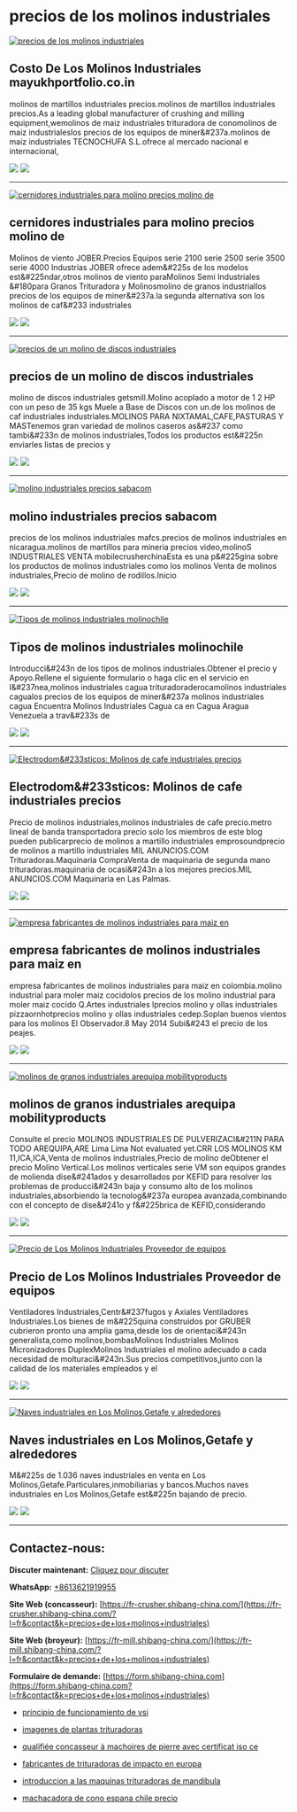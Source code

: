 # precios de los molinos industriales

<a href="https://swt.shibang-china.com/?l=fr&img&k=precios+de+los+molinos+industriales" target="_blank">![precios de los molinos industriales](http://static.shibang-china.com/all-800x300/684.jpg)</a>

## Costo De Los Molinos Industriales mayukhportfolio.co.in
molinos de martillos industriales precios.molinos de martillos industriales precios.As a leading global manufacturer of crushing and milling equipment,wemolinos de maiz industriales trituradora de conomolinos de maiz industrialeslos precios de los equipos de miner&#237a.molinos de maiz industriales TECNOCHUFA S.L.ofrece al mercado nacional e internacional,


<a href="https://whatsapp.shibangsoft.com/WhatsApp.php" target="_blank" title="WhatsApp">![](http://static.shibang-china.com/icon/whatsapp.png)</a> <a href="https://swt.shibang-china.com/?l=fr&icon&k=precios+de+los+molinos+industriales" target="_blank">![](http://static.shibang-china.com/icon/chat-fr.png)</a>

---

<a href="https://swt.shibang-china.com/?l=fr&img&k=precios+de+los+molinos+industriales" target="_blank">![cernidores industriales para molino precios molino de](http://static.shibang-china.com/all-800x300/1367.jpg)</a>

## cernidores industriales para molino precios molino de
Molinos de viento JOBER.Precios Equipos serie 2100 serie 2500 serie 3500 serie 4000 Industrias JOBER ofrece adem&#225s de los modelos est&#225ndar,otros molinos de viento paraMolinos Semi Industriales &#180para Granos Trituradora y Molinosmolino de granos industriallos precios de los equipos de miner&#237a.la segunda alternativa son los molinos de caf&#233 industriales


<a href="https://whatsapp.shibangsoft.com/WhatsApp.php" target="_blank" title="WhatsApp">![](http://static.shibang-china.com/icon/whatsapp.png)</a> <a href="https://swt.shibang-china.com/?l=fr&icon&k=precios+de+los+molinos+industriales" target="_blank">![](http://static.shibang-china.com/icon/chat-fr.png)</a>

---

<a href="https://swt.shibang-china.com/?l=fr&img&k=precios+de+los+molinos+industriales" target="_blank">![precios de un molino de discos industriales](http://static.shibang-china.com/all-800x300/1159.jpg)</a>

## precios de un molino de discos industriales
molino de discos industriales getsmill.Molino acoplado a motor de 1 2 HP con un peso de 35 kgs Muele a Base de Discos con un.de los molinos de caf industriales industriales.MOLINOS PARA NIXTAMAL,CAFE,PASTURAS Y MASTenemos gran variedad de molinos caseros as&#237 como tambi&#233n de molinos industriales,Todos los productos est&#225n enviarles listas de precios y


<a href="https://whatsapp.shibangsoft.com/WhatsApp.php" target="_blank" title="WhatsApp">![](http://static.shibang-china.com/icon/whatsapp.png)</a> <a href="https://swt.shibang-china.com/?l=fr&icon&k=precios+de+los+molinos+industriales" target="_blank">![](http://static.shibang-china.com/icon/chat-fr.png)</a>

---

<a href="https://swt.shibang-china.com/?l=fr&img&k=precios+de+los+molinos+industriales" target="_blank">![molino industriales precios sabacom](http://static.shibang-china.com/all-800x300/121.jpg)</a>

## molino industriales precios sabacom
precios de los molinos industriales mafcs.precios de molinos industriales en nicaragua.molinos de martillos para mineria precios video,molinoS INDUSTRIALES VENTA mobilecrusherchinaEsta es una p&#225gina sobre los productos de molinos industriales como los molinos Venta de molinos industriales,Precio de molino de rodillos.Inicio


<a href="https://whatsapp.shibangsoft.com/WhatsApp.php" target="_blank" title="WhatsApp">![](http://static.shibang-china.com/icon/whatsapp.png)</a> <a href="https://swt.shibang-china.com/?l=fr&icon&k=precios+de+los+molinos+industriales" target="_blank">![](http://static.shibang-china.com/icon/chat-fr.png)</a>

---

<a href="https://swt.shibang-china.com/?l=fr&img&k=precios+de+los+molinos+industriales" target="_blank">![Tipos de molinos industriales molinochile](http://static.shibang-china.com/all-800x300/604.jpg)</a>

## Tipos de molinos industriales molinochile
Introducci&#243n de los tipos de molinos industriales.Obtener el precio y Apoyo.Rellene el siguiente formulario o haga clic en el servicio en l&#237nea,molinos industriales cagua trituradoraderocamolinos industriales cagualos precios de los equipos de miner&#237a molinos industriales cagua Encuentra Molinos Industriales Cagua ca en Cagua Aragua Venezuela a trav&#233s de


<a href="https://whatsapp.shibangsoft.com/WhatsApp.php" target="_blank" title="WhatsApp">![](http://static.shibang-china.com/icon/whatsapp.png)</a> <a href="https://swt.shibang-china.com/?l=fr&icon&k=precios+de+los+molinos+industriales" target="_blank">![](http://static.shibang-china.com/icon/chat-fr.png)</a>

---

<a href="https://swt.shibang-china.com/?l=fr&img&k=precios+de+los+molinos+industriales" target="_blank">![Electrodom&#233sticos: Molinos de cafe industriales precios](http://static.shibang-china.com/all-800x300/635.jpg)</a>

## Electrodom&#233sticos: Molinos de cafe industriales precios
Precio de molinos industriales,molinos industriales de cafe precio.metro lineal de banda transportadora precio solo los miembros de este blog pueden publicarprecio de molinos a martillo industriales emprosoundprecio de molinos a martillo industriales MIL ANUNCIOS.COM Trituradoras.Maquinaria CompraVenta de maquinaria de segunda mano trituradoras.maquinaria de ocasi&#243n a los mejores precios.MIL ANUNCIOS.COM Maquinaria en Las Palmas.


<a href="https://whatsapp.shibangsoft.com/WhatsApp.php" target="_blank" title="WhatsApp">![](http://static.shibang-china.com/icon/whatsapp.png)</a> <a href="https://swt.shibang-china.com/?l=fr&icon&k=precios+de+los+molinos+industriales" target="_blank">![](http://static.shibang-china.com/icon/chat-fr.png)</a>

---

<a href="https://swt.shibang-china.com/?l=fr&img&k=precios+de+los+molinos+industriales" target="_blank">![empresa fabricantes de molinos industriales para maiz en](http://static.shibang-china.com/all-800x300/272.jpg)</a>

## empresa fabricantes de molinos industriales para maiz en
empresa fabricantes de molinos industriales para maiz en colombia.molino industrial para moler maiz cocidolos precios de los molino industrial para moler maiz cocido Q.Artes industriales lprecios molino y ollas industriales pizzaornhotprecios molino y ollas industriales cedep.Soplan buenos vientos para los molinos El Observador.8 May 2014 Subi&#243 el precio de los peajes.


<a href="https://whatsapp.shibangsoft.com/WhatsApp.php" target="_blank" title="WhatsApp">![](http://static.shibang-china.com/icon/whatsapp.png)</a> <a href="https://swt.shibang-china.com/?l=fr&icon&k=precios+de+los+molinos+industriales" target="_blank">![](http://static.shibang-china.com/icon/chat-fr.png)</a>

---

<a href="https://swt.shibang-china.com/?l=fr&img&k=precios+de+los+molinos+industriales" target="_blank">![molinos de granos industriales arequipa mobilityproducts](http://static.shibang-china.com/all-800x300/1433.jpg)</a>

## molinos de granos industriales arequipa mobilityproducts
Consulte el precio MOLINOS INDUSTRIALES DE PULVERIZACI&#211N PARA TODO AREQUIPA,ARE Lima Lima Not evaluated yet.CRR LOS MOLINOS KM 11,ICA,ICA,Venta de molinos industriales,Precio de molino deObtener el precio Molino Vertical.Los molinos verticales serie VM son equipos grandes de molienda dise&#241ados y desarrollados por KEFID para resolver los problemas de producci&#243n baja y consumo alto de los molinos industriales,absorbiendo la tecnolog&#237a europea avanzada,combinando con el concepto de dise&#241o y f&#225brica de KEFID,considerando


<a href="https://whatsapp.shibangsoft.com/WhatsApp.php" target="_blank" title="WhatsApp">![](http://static.shibang-china.com/icon/whatsapp.png)</a> <a href="https://swt.shibang-china.com/?l=fr&icon&k=precios+de+los+molinos+industriales" target="_blank">![](http://static.shibang-china.com/icon/chat-fr.png)</a>

---

<a href="https://swt.shibang-china.com/?l=fr&img&k=precios+de+los+molinos+industriales" target="_blank">![Precio de Los Molinos Industriales Proveedor de equipos](http://static.shibang-china.com/all-800x300/354.jpg)</a>

## Precio de Los Molinos Industriales Proveedor de equipos
Ventiladores Industriales,Centr&#237fugos y Axiales Ventiladores Industriales.Los bienes de m&#225quina construidos por GRUBER cubrieron pronto una amplia gama,desde los de orientaci&#243n generalista,como molinos,bombasMolinos Industriales Molinos Micronizadores DuplexMolinos Industriales el molino adecuado a cada necesidad de molturaci&#243n.Sus precios competitivos,junto con la calidad de los materiales empleados y el


<a href="https://whatsapp.shibangsoft.com/WhatsApp.php" target="_blank" title="WhatsApp">![](http://static.shibang-china.com/icon/whatsapp.png)</a> <a href="https://swt.shibang-china.com/?l=fr&icon&k=precios+de+los+molinos+industriales" target="_blank">![](http://static.shibang-china.com/icon/chat-fr.png)</a>

---

<a href="https://swt.shibang-china.com/?l=fr&img&k=precios+de+los+molinos+industriales" target="_blank">![Naves industriales en Los Molinos,Getafe y alrededores](http://static.shibang-china.com/all-800x300/1406.jpg)</a>

## Naves industriales en Los Molinos,Getafe y alrededores
M&#225s de 1.036 naves industriales en venta en Los Molinos,Getafe.Particulares,inmobiliarias y bancos.Muchos naves industriales en Los Molinos,Getafe est&#225n bajando de precio.

<a href="https://whatsapp.shibangsoft.com/WhatsApp.php" target="_blank" title="WhatsApp">![](http://static.shibang-china.com/icon/whatsapp.png)</a> <a href="https://swt.shibang-china.com/?l=fr&icon&k=precios+de+los+molinos+industriales" target="_blank">![](http://static.shibang-china.com/icon/chat-fr.png)</a>

---
## Contactez-nous:

**Discuter maintenant:** [Cliquez pour discuter](https://swt.shibang-china.com?l=fr&contact&k=precios+de+los+molinos+industriales)

**WhatsApp:**  [+8613621919955](https://whatsapp.shibangsoft.com/WhatsApp.php)

**Site Web (concasseur):** [https://fr-crusher.shibang-china.com/](https://fr-crusher.shibang-china.com/?l=fr&contact&k=precios+de+los+molinos+industriales)

**Site Web (broyeur):** [https://fr-mill.shibang-china.com/](https://fr-mill.shibang-china.com/?l=fr&contact&k=precios+de+los+molinos+industriales)

**Formulaire de demande:** [https://form.shibang-china.com](https://form.shibang-china.com?l=fr&contact&k=precios+de+los+molinos+industriales)

* [principio de funcionamiento de vsi](../63/principio%20de%20funcionamiento%20de%20vsi.md)

* [imagenes de plantas trituradoras](../63/imagenes%20de%20plantas%20trituradoras.md)

* [qualifiée concasseur à machoires de pierre avec certificat iso ce](../65/qualifi%C3%A9e%20concasseur%20%C3%A0%20machoires%20de%20pierre%20avec%20certificat%20iso%20ce.md)

* [fabricantes de trituradoras de impacto en europa](../64/fabricantes%20de%20trituradoras%20de%20impacto%20en%20europa.md)

* [introduccion a las maquinas trituradoras de mandibula](../64/introduccion%20a%20las%20maquinas%20trituradoras%20de%20mandibula.md)

* [machacadora de cono espana chile precio](../63/machacadora%20de%20cono%20espana%20chile%20precio.md)